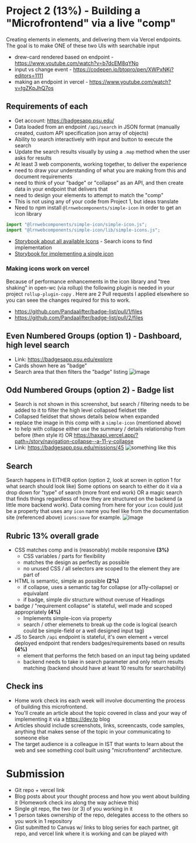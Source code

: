 # Project 2 (13%) - Building a "Microfrontend" via a live "comp"
Creating elements in elements, and delivering them via Vercel endpoints. The goal is to make ONE of these two UIs with searchable input
- drew-card rendered based on endpoint - https://www.youtube.com/watch?v=b7dcEM8qYNo
- input vs change event - https://codepen.io/btopro/pen/XWPxNKj?editors=1111
- making an endpoint in vercel - https://www.youtube.com/watch?v=tgZKpJhQ7os

## Requirements of each
- Get account: https://badgesapp.psu.edu/
- Data loaded from an endpoint `/api/search` in JSON format (manually created, custom API specification json array of objects)
- Ability to search interactively with input and button to execute the search
- Update the search results visually by using a `.map` method when the user asks for results
- At least 3 web components, working together, to deliver the experience
- need to draw your understanding of what you are making from this and document requirements
- need to think of your "badge" or "collapse" as an API, and then create data in your endpoint that delivers that
- need to design your elements to attempt to match the "comp"
- This is not using any of your code from Project 1, but ideas translate
- Need to npm install `@lrnwebcomponents/simple-icon` in order to get an icon library
```js
import "@lrnwebcomponents/simple-icon/simple-icon.js";
import "@lrnwebcomponents/simple-icon/lib/simple-icons.js";
```
- [Storybook about all available Icons](https://haxapi.vercel.app/?path=/story/media-icons--simple-iconset-story) - Search icons to find implementation
- [Storybook for implementing a single icon](https://haxapi.vercel.app/?path=/story/media-icons--simple-icon-story)

### Making icons work on vercel
Because of performance enhancements in the icon library and "tree shaking" in open-wc (via rollup) the following plugin is needed in your project `rollup-plugin-copy` . Here are 2 Pull requests I applied elsewhere so you can seee the changes required for this to work.
- https://github.com/Pandaalifter/badge-list/pull/1/files
- https://github.com/Pandaalifter/badge-list/pull/2/files

## Even Numbered Groups (option 1) - Dashboard, high level search
- Link: https://badgesapp.psu.edu/explore
- Cards shown here as "badge"
- Search area that then filters the "badge" listing
![image](https://user-images.githubusercontent.com/329735/219685741-046eee78-b044-4175-a884-9f21a200e318.png)

## Odd Numbered Groups (option 2) - Badge list
- Search is not shown in this screenshot, but search / filtering needs to be added to it to filter the high level collapsed fieldset title
- Collapsed fieldset that shows details below when expanded
- replace the image in this comp with a `simple-icon` (mentioned above)
- to help with collapse either use the summary / details relationship from before (then style it) OR https://haxapi.vercel.app/?path=/story/navigation-collapse--a-11-y-collapse
- Link: https://badgesapp.psu.edu/missions/45
![something like this](https://user-images.githubusercontent.com/329735/219682742-b9f88703-7255-481a-8c14-9e8b37e9568c.png)

## Search
Search happens in EITHER option (option 2, look at screen in option 1 for what search should look like)
Some options on search to either do it via a drop down for "type" of search (more front end work) OR a magic search that finds things regardless of how they are structured on the backend (a little more backend work). Data coming from here for your `icon` could just be a property that uses any `icon` name you feel like from the documentation site (referenced above) `icons:save` for example.
![image](https://cdn.discordapp.com/attachments/1047225346061246535/1087779467096760410/rn_image_picker_lib_temp_387f1401-11db-4c51-b83e-724b21165711.jpg)

## Rubric 13% overall grade
- CSS matches comp and is (reasonably) mobile responsive **(3%)**
  - CSS variables / parts for flexibility
  - matches the design as perfectly as possible
  - no unused CSS / all selectors are scoped to the element they are part of
- HTML is semantic, simple as possible **(2%)**
  - if collapse, uses a semantic tag for collapse (or a11y-collapse) or equivalant
  - if badge, simple div structure without overuse of Headings
- badge / "requirement collapse" is stateful, well made and scoped appropriately **(4%)**
  - Implements simple-icon via property
  - search / other elemenets to break up the code is logical (search could be simple-field or a well designed input tag)
- JS to Search `/api` endpoint is stateful, it's own element + vercel deployed endpoint that renders badges/requirements based on results **(4%)** 
  - element that performs the fetch based on an input tag being updated
  - backend needs to take in search parameter and only return results matching (backend should have at least 10 results for searchability)

## Check ins
- Home work check ins each week will involve documenting the process of building this microfrontend.
- You'll create an article about the topic covered in class and your way of implementing it via a https://dev.to blog
- Articles should include screenshots, links, screencasts, code samples, anything that makes sense of the topic in your communicating to someone else
- The target audience is a colleague in IST that wants to learn about the web and see something cool built using "microfrontend" architecture.

# Submission
- Git repo + vercel link
- Blog posts about your thought process and how you went about building it (Homework check ins along the way achieve this)
- Single git repo, the two (or 3) of you working in it
- 1 person takes ownership of the repo, delegates access to the others so you work in 1 repository
- Gist submitted to Canvas w/ links to blog series for each partner, git repo, and vercel link where it is working and can be played with
